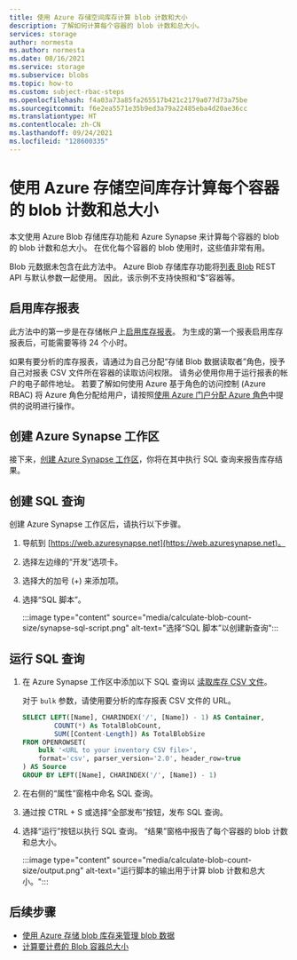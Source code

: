 ```yaml
---
title: 使用 Azure 存储空间库存计算 blob 计数和大小
description: 了解如何计算每个容器的 blob 计数和总大小。
services: storage
author: normesta
ms.author: normesta
ms.date: 08/16/2021
ms.service: storage
ms.subservice: blobs
ms.topic: how-to
ms.custom: subject-rbac-steps
ms.openlocfilehash: f4a03a73a85fa265517b421c2179a077d73a75be
ms.sourcegitcommit: f6e2ea5571e35b9ed3a79a22485eba4d20ae36cc
ms.translationtype: HT
ms.contentlocale: zh-CN
ms.lasthandoff: 09/24/2021
ms.locfileid: "128600335"
---
```

# <a name="calculate-blob-count-and-total-size-per-container-using-azure-storage-inventory"></a>使用 Azure 存储空间库存计算每个容器的 blob 计数和总大小

本文使用 Azure Blob 存储库存功能和 Azure Synapse 来计算每个容器的 blob 的 blob 计数和总大小。 在优化每个容器的 blob 使用时，这些值非常有用。

Blob 元数据未包含在此方法中。 Azure Blob 存储库存功能将[列表 Blob](/rest/api/storageservices/list-blobs) REST API 与默认参数一起使用。 因此，该示例不支持快照和“$”容器等。

## <a name="enable-inventory-reports"></a>启用库存报表

此方法中的第一步是在存储帐户上[启用库存报表](blob-inventory.md#enabling-inventory-reports)。 为生成的第一个报表启用库存报表后，可能需要等待 24 个小时。

如果有要分析的库存报表，请通过为自己分配“存储 Blob 数据读取者”角色，授予自己对报表 CSV 文件所在容器的读取访问权限。 请务必使用你用于运行报表的帐户的电子邮件地址。 若要了解如何使用 Azure 基于角色的访问控制 (Azure RBAC) 将 Azure 角色分配给用户，请按照[使用 Azure 门户分配 Azure 角色](../../role-based-access-control/role-assignments-portal.md)中提供的说明进行操作。

## <a name="create-an-azure-synapse-workspace"></a>创建 Azure Synapse 工作区

接下来，[创建 Azure Synapse 工作区](../../synapse-analytics/get-started-create-workspace.md)，你将在其中执行 SQL 查询来报告库存结果。

## <a name="create-the-sql-query"></a>创建 SQL 查询

创建 Azure Synapse 工作区后，请执行以下步骤。

1. 导航到 [https://web.azuresynapse.net](https://web.azuresynapse.net)。
1. 选择左边缘的“开发”选项卡。
1. 选择大的加号 (+) 来添加项。
1. 选择“SQL 脚本”。

    :::image type="content" source="media/calculate-blob-count-size/synapse-sql-script.png" alt-text="选择“SQL 脚本”以创建新查询":::

## <a name="run-the-sql-query"></a>运行 SQL 查询

1. 在 Azure Synapse 工作区中添加以下 SQL 查询以 [读取库存 CSV 文件](../../synapse-analytics/sql/query-single-csv-file.md#read-a-csv-file)。

    对于 `bulk` 参数，请使用要分析的库存报表 CSV 文件的 URL。

    ```sql
    SELECT LEFT([Name], CHARINDEX('/', [Name]) - 1) AS Container,
            COUNT(*) As TotalBlobCount,
            SUM([Content-Length]) As TotalBlobSize
    FROM OPENROWSET(
        bulk '<URL to your inventory CSV file>',
        format='csv', parser_version='2.0', header_row=true
    ) AS Source
    GROUP BY LEFT([Name], CHARINDEX('/', [Name]) - 1)
    ```

1. 在右侧的“属性”窗格中命名 SQL 查询。

1. 通过按 CTRL + S 或选择“全部发布”按钮，发布 SQL 查询。

1. 选择“运行”按钮以执行 SQL 查询。 “结果”窗格中报告了每个容器的 blob 计数和总大小。

    :::image type="content" source="media/calculate-blob-count-size/output.png" alt-text="运行脚本的输出用于计算 blob 计数和总大小。":::

## <a name="next-steps"></a>后续步骤

- [使用 Azure 存储 blob 库存来管理 blob 数据](blob-inventory.md)
- [计算要计费的 Blob 容器总大小](../scripts/storage-blobs-container-calculate-billing-size-powershell.md)
